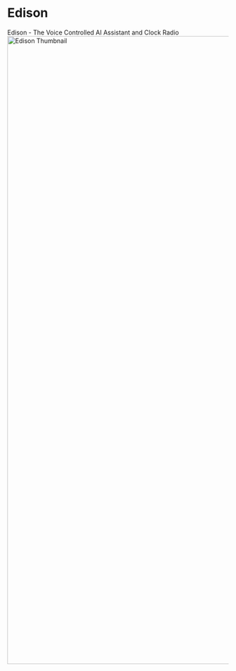 # Edison
Edison - The Voice Controlled AI Assistant and Clock Radio
<img width="1430" alt="Edison Thumbnail" src="https://github.com/DevMiser/Edison/assets/22980908/70819a92-50c1-45fd-b351-9959a6e1ca73">
